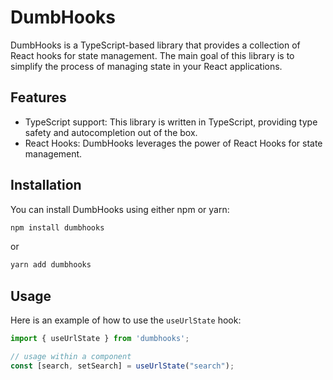 # DumbHooks

DumbHooks is a TypeScript-based library that provides a collection of React hooks for state management. The main goal of this library is to simplify the process of managing state in your React applications.

## Features

- TypeScript support: This library is written in TypeScript, providing type safety and autocompletion out of the box.
- React Hooks: DumbHooks leverages the power of React Hooks for state management.

## Installation

You can install DumbHooks using either npm or yarn:

```sh
npm install dumbhooks
```

or

```sh
yarn add dumbhooks
```

## Usage

Here is an example of how to use the `useUrlState` hook:

```ts
import { useUrlState } from 'dumbhooks';

// usage within a component
const [search, setSearch] = useUrlState("search");
```
